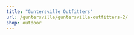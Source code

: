 ```yaml
---
title: "Guntersville Outfitters"
url: /guntersville/guntersville-outfitters-2/
shop: outdoor
---
```

